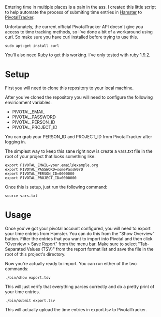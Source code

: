 Entering time in multiple places is a pain in the ass.  I created this little script to help automate
the process of submiting time entries in [Hamster](http://projecthamster.wordpress.com/) to [PivotalTracker](https://www.pivotaltracker.com/).

Unfortunately, the current official PivotalTracker API doesn't give you access to time tracking methods, so I've done a bit of a workaround
using curl.  So make sure you have curl installed before trying to use this.

    sudo apt-get install curl

You'll also need Ruby to get this working.  I've only tested with ruby 1.9.2.

Setup
=====

First you will need to clone this repository to your local machine.

After you've cloned the repository you will need to configure the following envirionment variables:

* PIVOTAL_EMAIL
* PIVOTAL_PASSWORD
* PIVOTAL_PERSON_ID
* PIVOTAL_PROJECT_ID

You can grab your PERSON_ID and PROJECT_ID from PivotalTracker after logging in.

The simplest way to keep this sane right now is create a vars.txt file in the root of your project 
that looks something like:

    export PIVOTAL_EMAIL=your.email@example.org
    export PIVOTAL_PASSWORD=somePassW0rD
    export PIVOTAL_PERSON_ID=0000000
    export PIVOTAL_PROJECT_ID=0000000

Once this is setup, just run the following command:

    source vars.txt

Usage
=====

Once you've got your pivotal account configured, you will need to export your time entries from Hamster.
You can do this from the "Show Overview" button.  Filter the entries that you want to import into Pivotal and
then click "Overview > Save Report" from the menu bar.  Make sure to select "Tab-Separated Values (TSV)" from
the report format list and save the file in the root of this project's directory.

Now you're actually ready to import.  You can run either of the two commands:

    ./bin/show export.tsv

This will just verify that everything parses correctly and do a pretty print of your time entries.

    ./bin/submit export.tsv

This will actually upload the time entries in export.tsv to PivotalTracker.
